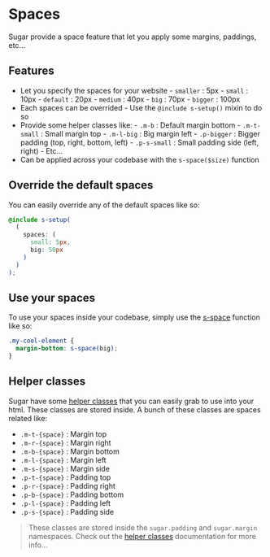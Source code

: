 # Spaces

Sugar provide a space feature that let you apply some margins, paddings, etc...

## Features

- Let you specify the spaces for your website - `smaller` : 5px - `small` : 10px - `default` : 20px - `medium` : 40px - `big` : 70px - `bigger` : 100px
- Each spaces can be overrided - Use the `@include s-setup()` mixin to do so
- Provide some helper classes like: - `.m-b` : Default margin bottom - `.m-t-small` : Small margin top - `.m-l-big` : Big margin left - `.p-bigger` : Bigger padding (top, right, bottom, left) - `.p-s-small` : Small padding side (left, right) - Etc...
- Can be applied across your codebase with the `s-space($size)` function

## Override the default spaces

You can easily override any of the default spaces like so:

```scss
@include s-setup(
  (
    spaces: (
      small: 5px,
      big: 50px
    )
  )
);
```

## Use your spaces

To use your spaces inside your codebase, simply use the [s-space](../src/sass/core/function/_s-space.md) function like so:

```scss
.my-cool-element {
  margin-bottom: s-space(big);
}
```

## Helper classes

Sugar have some [helper classes](helper-classes.md) that you can easily grab to use into your html. These classes are stored inside. A bunch of these classes are spaces related like:

- `.m-t-{space}` : Margin top
- `.m-r-{space}` : Margin right
- `.m-b-{space}` : Margin bottom
- `.m-l-{space}` : Margin left
- `.m-s-{space}` : Margin side
- `.p-t-{space}` : Padding top
- `.p-r-{space}` : Padding right
- `.p-b-{space}` : Padding bottom
- `.p-l-{space}` : Padding left
- `.p-s-{space}` : Padding side

> These classes are stored inside the `sugar.padding` and `sugar.margin` namespaces. Check out the [helper classes](helper-classes.md) documentation for more info...
